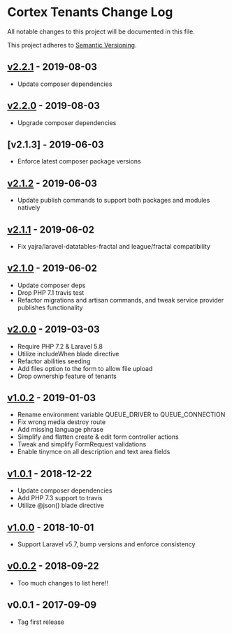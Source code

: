 # Cortex Tenants Change Log

All notable changes to this project will be documented in this file.

This project adheres to [Semantic Versioning](CONTRIBUTING.md).


## [v2.2.1] - 2019-08-03
- Update composer dependencies

## [v2.2.0] - 2019-08-03
- Upgrade composer dependencies

## [v2.1.3] - 2019-06-03
- Enforce latest composer package versions

## [v2.1.2] - 2019-06-03
- Update publish commands to support both packages and modules natively

## [v2.1.1] - 2019-06-02
- Fix yajra/laravel-datatables-fractal and league/fractal compatibility

## [v2.1.0] - 2019-06-02
- Update composer deps
- Drop PHP 7.1 travis test
- Refactor migrations and artisan commands, and tweak service provider publishes functionality

## [v2.0.0] - 2019-03-03
- Require PHP 7.2 & Laravel 5.8
- Utilize includeWhen blade directive
- Refactor abilities seeding
- Add files option to the form to allow file upload
- Drop ownership feature of tenants

## [v1.0.2] - 2019-01-03
- Rename environment variable QUEUE_DRIVER to QUEUE_CONNECTION
- Fix wrong media destroy route
- Add missing language phrase
- Simplify and flatten create & edit form controller actions
- Tweak and simplify FormRequest validations
- Enable tinymce on all description and text area fields

## [v1.0.1] - 2018-12-22
- Update composer dependencies
- Add PHP 7.3 support to travis
- Utilize @json() blade directive

## [v1.0.0] - 2018-10-01
- Support Laravel v5.7, bump versions and enforce consistency

## [v0.0.2] - 2018-09-22
- Too much changes to list here!!

## v0.0.1 - 2017-09-09
- Tag first release

[v2.2.1]: https://github.com/rinvex/cortex-tenants/compare/v2.2.0...v2.2.1
[v2.2.0]: https://github.com/rinvex/cortex-tenants/compare/v2.1.2...v2.2.0
[v2.1.2]: https://github.com/rinvex/cortex-tenants/compare/v2.1.1...v2.1.2
[v2.1.1]: https://github.com/rinvex/cortex-tenants/compare/v2.1.0...v2.1.1
[v2.1.0]: https://github.com/rinvex/cortex-tenants/compare/v2.0.0...v2.1.0
[v2.0.0]: https://github.com/rinvex/cortex-tenants/compare/v1.0.2...v2.0.0
[v1.0.2]: https://github.com/rinvex/cortex-tenants/compare/v1.0.1...v1.0.2
[v1.0.1]: https://github.com/rinvex/cortex-tenants/compare/v1.0.0...v1.0.1
[v1.0.0]: https://github.com/rinvex/cortex-tenants/compare/v0.0.2...v1.0.0
[v0.0.2]: https://github.com/rinvex/cortex-tenants/compare/v0.0.1...v0.0.2

